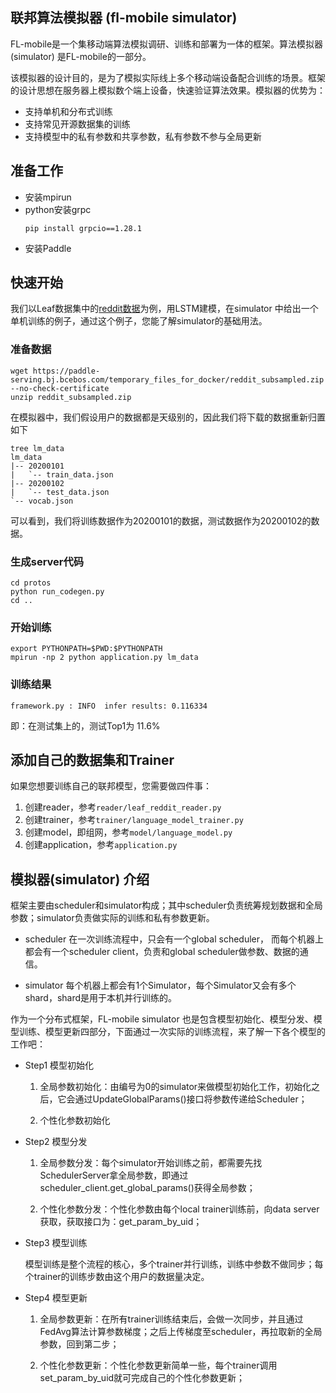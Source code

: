 
## 联邦算法模拟器 (fl-mobile simulator)

FL-mobile是一个集移动端算法模拟调研、训练和部署为一体的框架。算法模拟器 (simulator) 是FL-mobile的一部分。

该模拟器的设计目的，是为了模拟实际线上多个移动端设备配合训练的场景。框架的设计思想在服务器上模拟数个端上设备，快速验证算法效果。模拟器的优势为：

- 支持单机和分布式训练
- 支持常见开源数据集的训练
- 支持模型中的私有参数和共享参数，私有参数不参与全局更新

## 准备工作

- 安装mpirun
- python安装grpc
    ```shell
    pip install grpcio==1.28.1
    ```
- 安装Paddle

## 快速开始

我们以Leaf数据集中的[reddit数据](https://github.com/TalwalkarLab/leaf/tree/master/data/reddit)为例，用LSTM建模，在simulator
中给出一个单机训练的例子，通过这个例子，您能了解simulator的基础用法。

### 准备数据

```
wget https://paddle-serving.bj.bcebos.com/temporary_files_for_docker/reddit_subsampled.zip --no-check-certificate
unzip reddit_subsampled.zip
```
在模拟器中，我们假设用户的数据都是天级别的，因此我们将下载的数据重新归置如下

```
tree lm_data
lm_data
|-- 20200101
|   `-- train_data.json
|-- 20200102
|   `-- test_data.json
`-- vocab.json
```
可以看到，我们将训练数据作为20200101的数据，测试数据作为20200102的数据。

### 生成server代码

```
cd protos
python run_codegen.py
cd ..
```

### 开始训练

```shell
export PYTHONPATH=$PWD:$PYTHONPATH
mpirun -np 2 python application.py lm_data
```

### 训练结果

```shell
framework.py : INFO  infer results: 0.116334
```

即：在测试集上的，测试Top1为 11.6% 

## 添加自己的数据集和Trainer

如果您想要训练自己的联邦模型，您需要做四件事：

1. 创建reader，参考`reader/leaf_reddit_reader.py`
2. 创建trainer，参考`trainer/language_model_trainer.py`
3. 创建model，即组网，参考`model/language_model.py`
4. 创建application，参考`application.py`

## 模拟器(simulator) 介绍

框架主要由scheduler和simulator构成；其中scheduler负责统筹规划数据和全局参数；simulator负责做实际的训练和私有参数更新。

- scheduler
在一次训练流程中，只会有一个global scheduler， 而每个机器上都会有一个scheduler client，负责和global scheduler做参数、数据的通信。

- simulator
每个机器上都会有1个Simulator，每个Simulator又会有多个shard，shard是用于本机并行训练的。

作为一个分布式框架，FL-mobile simulator 也是包含模型初始化、模型分发、模型训练、模型更新四部分，下面通过一次实际的训练流程，来了解一下各个模型的工作吧：

- Step1 模型初始化

    1. 全局参数初始化：由编号为0的simulator来做模型初始化工作，初始化之后，它会通过UpdateGlobalParams()接口将参数传递给Scheduler；
     
    2. 个性化参数初始化

- Step2 模型分发

    1. 全局参数分发：每个simulator开始训练之前，都需要先找SchedulerServer拿全局参数，即通过scheduler_client.get_global_params()获得全局参数；

    2. 个性化参数分发：个性化参数由每个local trainer训练前，向data server获取，获取接口为：get_param_by_uid；

- Step3 模型训练

    模型训练是整个流程的核心，多个trainer并行训练，训练中参数不做同步；每个trainer的训练步数由这个用户的数据量决定。

- Step4 模型更新

    1. 全局参数更新：在所有trainer训练结束后，会做一次同步，并且通过FedAvg算法计算参数梯度；之后上传梯度至scheduler，再拉取新的全局参数，回到第二步；
    
    2. 个性化参数更新：个性化参数更新简单一些，每个trainer调用set_param_by_uid就可完成自己的个性化参数更新；
